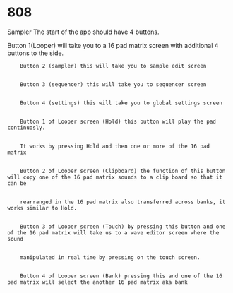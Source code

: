 # 808
Sampler
The start of the app should have 4 buttons. 
      
      
        
Button 1(Looper) will take you to a 16 pad matrix screen with additional 4 buttons to the side. 
      
      
        Button 2 (sampler) this will take you to sample edit screen 
      
      
        Button 3 (sequencer) this will take you to sequencer screen
      
      
        Button 4 (settings) this will take you to global settings screen
      
      
        Button 1 of Looper screen (Hold) this button will play the pad continuosly. 
      
      
        It works by pressing Hold and then one or more of the 16 pad matrix
      
      
        Button 2 of Looper screen (Clipboard) the function of this button will copy one of the 16 pad matrix sounds to a clip board so that it can be
      
      
        rearranged in the 16 pad matrix also transferred across banks, it works similar to Hold.
      
      
        Button 3 of Looper screen (Touch) by pressing this button and one of the 16 pad matrix will take us to a wave editor screen where the sound 
      
      
        manipulated in real time by pressing on the touch screen.
      
      
        Button 4 of Looper screen (Bank) pressing this and one of the 16 pad matrix will select the another 16 pad matrix aka bank
